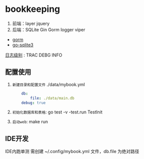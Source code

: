 # bookkeeping

1. 前端：layer jquery
1. 后端：SQLite Gin Gorm logger viper

- [gorm](gorm.io/zh_CN/)
- [go-sqlite3](https://github.com/mattn/go-sqlite3)

[日志级别](https://github.com/wonderivan/logger) : TRAC DEBG INFO

## 配置使用

1. `新建目录和配置文件` ./data/mybook.yml

    ```yaml
        db:
            file: ./data/main.db
        debug: true
    ```
1. `初始化数据库和表格`: go test -v -test.run TestInit
1. `启动web`: make run

## IDE开发

IDE内跑单测 需创建 ~/.config/mybook.yml 文件，db.file 为绝对路径

